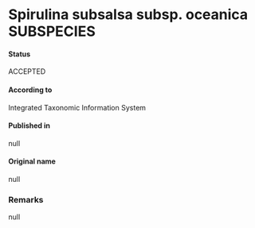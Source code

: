 # Spirulina subsalsa subsp. oceanica SUBSPECIES

#### Status
ACCEPTED

#### According to
Integrated Taxonomic Information System

#### Published in
null

#### Original name
null

### Remarks
null